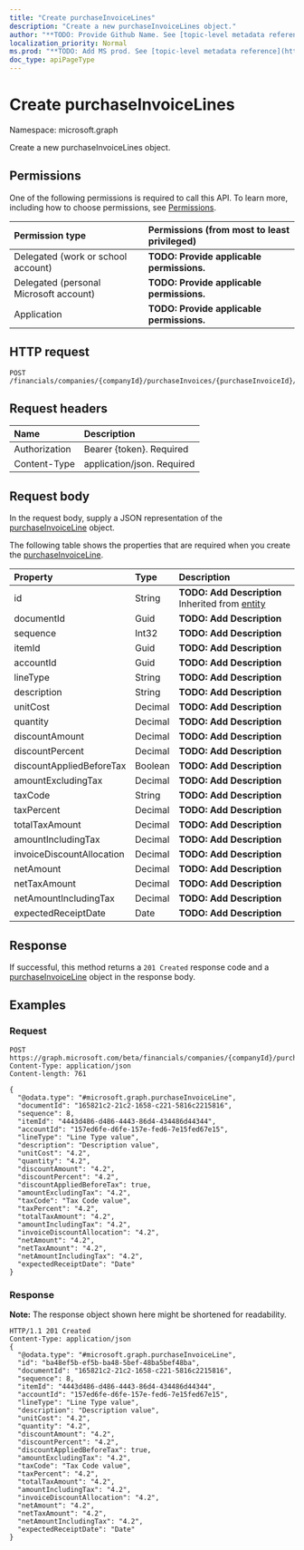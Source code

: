 ```yaml
---
title: "Create purchaseInvoiceLines"
description: "Create a new purchaseInvoiceLines object."
author: "**TODO: Provide Github Name. See [topic-level metadata reference](https://msgo.azurewebsites.net/add/document/guidelines/metadata.html#topic-level-metadata)**"
localization_priority: Normal
ms.prod: "**TODO: Add MS prod. See [topic-level metadata reference](https://msgo.azurewebsites.net/add/document/guidelines/metadata.html#topic-level-metadata)**"
doc_type: apiPageType
---
```


# Create purchaseInvoiceLines

Namespace: microsoft.graph

Create a new purchaseInvoiceLines object.

## Permissions
One of the following permissions is required to call this API. To learn more, including how to choose permissions, see [Permissions](/concepts/permissions-reference.md).

|Permission type|Permissions (from most to least privileged)|
|:---|:---|
|Delegated (work or school account)|**TODO: Provide applicable permissions.**|
|Delegated (personal Microsoft account)|**TODO: Provide applicable permissions.**|
|Application|**TODO: Provide applicable permissions.**|

## HTTP request
<!-- {
  "blockType": "ignored"
}
-->
``` http
POST /financials/companies/{companyId}/purchaseInvoices/{purchaseInvoiceId}/purchaseInvoiceLines
```

## Request headers
|Name|Description|
|:---|:---|
|Authorization|Bearer {token}. Required|
|Content-Type|application/json. Required|

## Request body
In the request body, supply a JSON representation of the [purchaseInvoiceLine](../resources/purchaseinvoiceline.md) object.

The following table shows the properties that are required when you create the [purchaseInvoiceLine](../resources/purchaseinvoiceline.md).

|Property|Type|Description|
|:---|:---|:---|
|id|String|**TODO: Add Description** Inherited from [entity](../resources/entity.md)|
|documentId|Guid|**TODO: Add Description**|
|sequence|Int32|**TODO: Add Description**|
|itemId|Guid|**TODO: Add Description**|
|accountId|Guid|**TODO: Add Description**|
|lineType|String|**TODO: Add Description**|
|description|String|**TODO: Add Description**|
|unitCost|Decimal|**TODO: Add Description**|
|quantity|Decimal|**TODO: Add Description**|
|discountAmount|Decimal|**TODO: Add Description**|
|discountPercent|Decimal|**TODO: Add Description**|
|discountAppliedBeforeTax|Boolean|**TODO: Add Description**|
|amountExcludingTax|Decimal|**TODO: Add Description**|
|taxCode|String|**TODO: Add Description**|
|taxPercent|Decimal|**TODO: Add Description**|
|totalTaxAmount|Decimal|**TODO: Add Description**|
|amountIncludingTax|Decimal|**TODO: Add Description**|
|invoiceDiscountAllocation|Decimal|**TODO: Add Description**|
|netAmount|Decimal|**TODO: Add Description**|
|netTaxAmount|Decimal|**TODO: Add Description**|
|netAmountIncludingTax|Decimal|**TODO: Add Description**|
|expectedReceiptDate|Date|**TODO: Add Description**|



## Response
If successful, this method returns a `201 Created` response code and a [purchaseInvoiceLine](../resources/purchaseinvoiceline.md) object in the response body.

## Examples

### Request
<!-- {
  "blockType": "request",
  "name": "create_purchaseinvoiceline_from_"
}
-->
``` http
POST https://graph.microsoft.com/beta/financials/companies/{companyId}/purchaseInvoices/{purchaseInvoiceId}/purchaseInvoiceLines
Content-Type: application/json
Content-length: 761

{
  "@odata.type": "#microsoft.graph.purchaseInvoiceLine",
  "documentId": "165821c2-21c2-1658-c221-5816c2215816",
  "sequence": 8,
  "itemId": "4443d486-d486-4443-86d4-434486d44344",
  "accountId": "157ed6fe-d6fe-157e-fed6-7e15fed67e15",
  "lineType": "Line Type value",
  "description": "Description value",
  "unitCost": "4.2",
  "quantity": "4.2",
  "discountAmount": "4.2",
  "discountPercent": "4.2",
  "discountAppliedBeforeTax": true,
  "amountExcludingTax": "4.2",
  "taxCode": "Tax Code value",
  "taxPercent": "4.2",
  "totalTaxAmount": "4.2",
  "amountIncludingTax": "4.2",
  "invoiceDiscountAllocation": "4.2",
  "netAmount": "4.2",
  "netTaxAmount": "4.2",
  "netAmountIncludingTax": "4.2",
  "expectedReceiptDate": "Date"
}
```

### Response
**Note:** The response object shown here might be shortened for readability.
<!-- {
  "blockType": "response",
  "truncated": true,
  "@odata.type": "microsoft.graph.purchaseinvoiceline"
}
-->
``` http
HTTP/1.1 201 Created
Content-Type: application/json
{
  "@odata.type": "#microsoft.graph.purchaseInvoiceLine",
  "id": "ba48ef5b-ef5b-ba48-5bef-48ba5bef48ba",
  "documentId": "165821c2-21c2-1658-c221-5816c2215816",
  "sequence": 8,
  "itemId": "4443d486-d486-4443-86d4-434486d44344",
  "accountId": "157ed6fe-d6fe-157e-fed6-7e15fed67e15",
  "lineType": "Line Type value",
  "description": "Description value",
  "unitCost": "4.2",
  "quantity": "4.2",
  "discountAmount": "4.2",
  "discountPercent": "4.2",
  "discountAppliedBeforeTax": true,
  "amountExcludingTax": "4.2",
  "taxCode": "Tax Code value",
  "taxPercent": "4.2",
  "totalTaxAmount": "4.2",
  "amountIncludingTax": "4.2",
  "invoiceDiscountAllocation": "4.2",
  "netAmount": "4.2",
  "netTaxAmount": "4.2",
  "netAmountIncludingTax": "4.2",
  "expectedReceiptDate": "Date"
}
```

